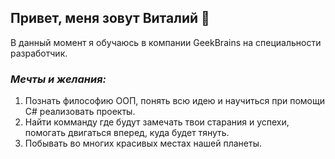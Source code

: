 ## __Привет, меня зовут Виталий__ 👋

В данный момент я обучаюсь в компании GeekBrains на специальности разработчик.
### _Мечты и желания:_

1. Познать философию ООП, понять всю идею и научиться при помощи С# реализовать проекты.
2. Найти комманду где будут замечать твои старания и успехи, помогать двигаться вперед, куда будет тянуть.
3. Побывать во многих красивых местах нашей планеты.